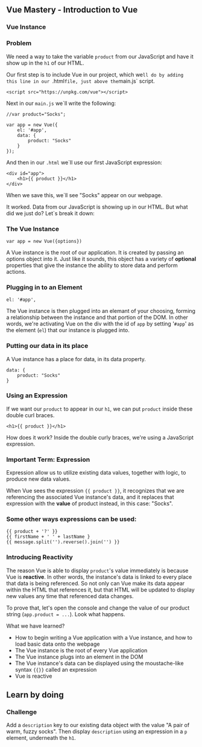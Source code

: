 ## Vue Mastery - Introduction to Vue

### Vue Instance

### Problem

We need a way to take the variable `product` from our JavaScript and have it show up in the `h1` of our HTML.

Our first step is to include Vue in our project, which we`ll do by adding this line in our `.html` file, just above the `main.js` script.

```
<script src="https://unpkg.com/vue"></script>
```

Next in our `main.js` we`ll write the following:

```
//var product="Socks";

var app = new Vue({
    el: '#app',
    data: {
        product: "Socks"
    }
});
```

And then in our `.html` we`ll use our first JavaScript expression:

```
<div id="app">
    <h1>{{ product }}</h1>
</div>
```

When we save this, we`ll see "Socks" appear on our webpage.

It worked. Data from our JavaScript is showing up in our HTML. But what did we just do? Let`s break it down:

### The Vue Instance

```
var app = new Vue({options})
```

A Vue instance is the root of our application. It is created by passing an options object into it. Just like it sounds, this object has a variety of __optional__ properties that give the instance the ability to store data and perform actions.

### Plugging in to an Element

```
el: '#app',
```

The Vue instance is then plugged into an elemant of your choosing, forming a relationship between the instance and that portion of the DOM. In other words, we're activating Vue on the div with the id of `app` by setting '`#app`' as the element (`el`) that our instance is plugged into.

### Putting our data in its place
A Vue instance has a place for data, in its data property.

```
data: {
    product: "Socks"
}
```

### Using an Expression
If we want our `product` to appear in our `h1`, we can put `product` inside these double curl braces.

```
<h1>{{ product }}</h1>
```

How does it work? Inside the double curly braces, we're using a JavaScript expression.

### Important Term: Expression

Expression allow us to utilize existing data values, together with logic, to produce new data values.

When Vue sees the expression `{{ product }}`, it recognizes that we are referencing the associated Vue instance's data, and it replaces that expression with the __value__ of product instead, in this case: "Socks".

### Some other ways expressions can be used:

```
{{ product + '?' }}
{{ firstName + ' ' + lastName }
{{ message.split('').reverse().join('') }}
```

### Introducing Reactivity
The reason Vue is able to display `product`'s value immediately is because Vue is __reactive__. In other words, the instance's data is linked to every place that data is being referenced. So not only can Vue make its data appear within the HTML that references it, but that HTML will be updated to display new values any time that referenced data changes.

To prove that, let's open the console and change the value of our product string (`app.product = ...`). Look what happens.

What we have learned?
- How to begin writing a Vue application with a Vue instance, and how to load basic data onto the webpage
- The Vue instance is the root of every Vue application
- The Vue instance plugs into an element in the DOM
- The Vue instance's data can be displayed using the moustache-like syntax `{{}}` called an expression
- Vue is reactive

## Learn by doing
### Challenge
Add a `description` key to our existing data object with the value "A pair of warm, fuzzy socks". Then display `description` using an expression in a `p` element, underneath the `h1`.




